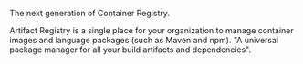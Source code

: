 The next generation of Container Registry.

Artifact Registry is a single place for your organization to manage container images and language packages (such as Maven and npm). "A universal package manager for all your build artifacts and dependencies".
